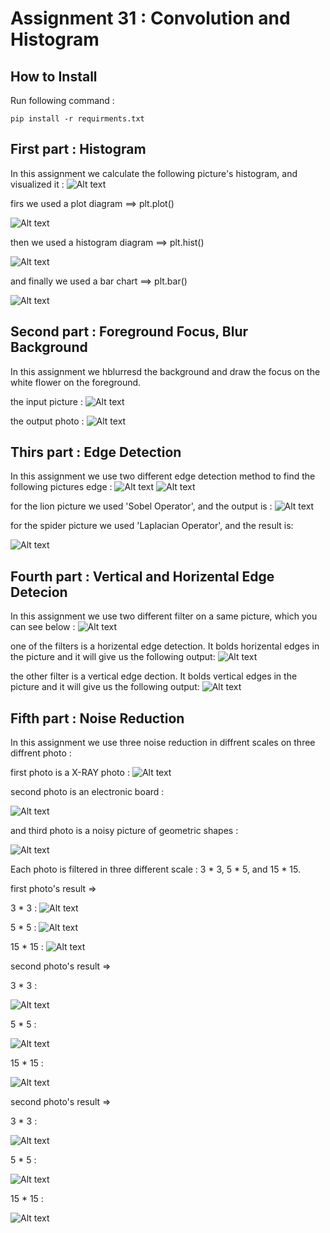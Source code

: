 # Assignment 31 : Convolution and Histogram

## How to Install
Run following command :
```
pip install -r requirments.txt
```

## First part : Histogram
In this assignment we calculate the following picture's histogram, and visualized it :
![Alt text](inputs/input_1_friends.jpg)

firs we used a plot diagram ==> plt.plot()

![Alt text](outputs/output_1_plot.jpg)

then we used a histogram diagram ==> plt.hist()

![Alt text](outputs/output_1_hist.jpg)

and finally we used a bar chart ==> plt.bar()

![Alt text](outputs/output_1_bar.jpg)

## Second part : Foreground Focus, Blur Background
In this assignment we hblurresd the background and draw the focus on the white flower on the foreground.

the input picture :
![Alt text](inputs/input_2_rose.jpg)

the output photo :
![Alt text](outputs/output_2_rose.jpg)

## Thirs part : Edge Detection
In this assignment we use two different edge detection method to find the following pictures edge :
![Alt text](inputs/input_3_lion.png)
![Alt text](inputs/input_3_spider.webp)

for the lion picture we used 'Sobel Operator', and the output is :
![Alt text](outputs/output_3_lion.jpg)

for the spider picture we used 'Laplacian Operator', and the result is:

![Alt text](outputs/output_3_spider.jpg)

## Fourth part : Vertical and Horizental Edge Detecion
In this assignment we use two different filter on a same picture, which you can see below :
![Alt text](inputs/input_4_bilding.png)

one of the filters is a horizental edge detection. It bolds horizental edges in the picture and it will give us the following output:
![Alt text](outputs/output_4_horizental.jpg)

the other filter is a vertical edge dection. It bolds vertical edges in the picture and it will give us the following output:
![Alt text](outputs/output_4_vertical.jpg)

## Fifth part : Noise Reduction
In this assignment we use three noise reduction in diffrent scales on three diffrent photo :

first photo is a X-RAY photo :
![Alt text](inputs/input_5_xray_noisy.png)

second photo is an electronic board :

![Alt text](inputs/input_5_board_noisy.png)

and third photo is a noisy picture of geometric shapes :

![Alt text](inputs/input_5_image_noisy.png)

Each photo is filtered in three different scale : 3 * 3, 5 * 5, and 15 * 15.

first photo's result => 

3 * 3 :
![Alt text](outputs/output_5_xray_3.jpg)

5 * 5 :
![Alt text](outputs/output_5_xray_5.jpg)

15 * 15 :
![Alt text](outputs/output_5_xray_15.jpg)

second photo's result => 

3 * 3 :

![Alt text](outputs/output_5_board_3.jpg)

5 * 5 :

![Alt text](outputs/output_5_board_5.jpg)

15 * 15 :

![Alt text](outputs/output_5_board_15.jpg)

second photo's result => 

3 * 3 :

![Alt text](outputs/output_5_circle_3.jpg)

5 * 5 :

![Alt text](outputs/output_5_circle_5.jpg)

15 * 15 :

![Alt text](outputs/output_5_circle_15.jpg)